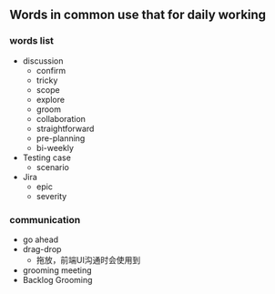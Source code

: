 ## Words in common use that for daily working

### words list
- discussion
  - confirm
  - tricky
  - scope
  - explore
  - groom
  - collaboration
  - straightforward
  - pre-planning
  - bi-weekly
- Testing case
  - scenario
- Jira
  - epic
  - severity

### communication
- go ahead
- drag-drop
  - 拖放，前端UI沟通时会使用到
- grooming meeting
- Backlog Grooming
